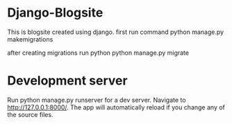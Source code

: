# Django-Blogsite
This is blogsite created using django.
first run command python manage.py makemigrations

after creating migrations run python python manage.py migrate

# Development server
Run python manage.py runserver for a dev server. Navigate to http://127.0.0.1:8000/. The app will automatically reload if you change any of the source files.
